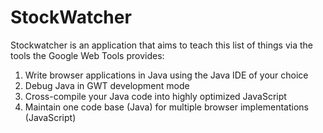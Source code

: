 # StockWatcher

Stockwatcher is an application that aims to teach this list of things via the tools the Google Web Tools provides:

1. Write browser applications in Java using the Java IDE of your choice
2. Debug Java in GWT development mode
3. Cross-compile your Java code into highly optimized JavaScript
4. Maintain one code base (Java) for multiple browser implementations (JavaScript)
